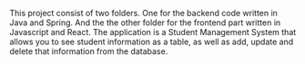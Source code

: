 This project consist of two folders. One for the backend code written in Java and Spring. And the the other folder for the frontend part written in Javascript and React. 
The application is a Student Management System that allows you to see student information as a table, as well as add, update and delete that information from the database.
